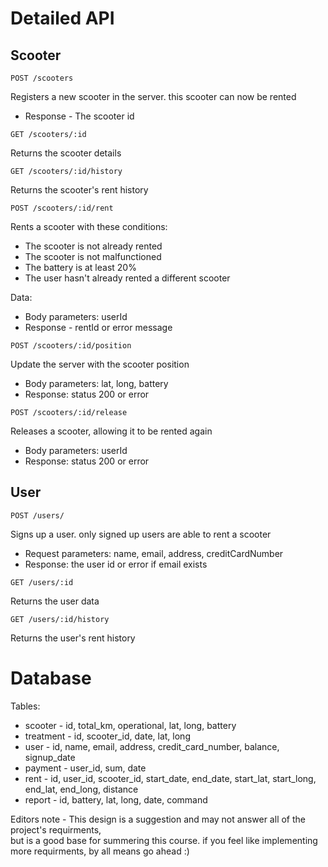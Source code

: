 # Detailed API

## Scooter
```http
POST /scooters
```
Registers a new scooter in the server. this scooter can now be rented
* Response - The scooter id

```http
GET /scooters/:id
```
Returns the scooter details

```http
GET /scooters/:id/history
```
Returns the scooter's rent history

```http
POST /scooters/:id/rent
```
Rents a scooter with these conditions:
* The scooter is not already rented
* The scooter is not malfunctioned
* The battery is at least 20%
* The user hasn't already rented a different scooter

Data:  
* Body parameters: userId
* Response - rentId or error message

```http
POST /scooters/:id/position
```
Update the server with the scooter position

* Body parameters: lat, long, battery
* Response: status 200 or error

```http
POST /scooters/:id/release
```
Releases a scooter, allowing it to be rented again

* Body parameters: userId
* Response: status 200 or error

## User

```http
POST /users/
```
Signs up a user. only signed up users are able to rent a scooter

* Request parameters: name, email, address, creditCardNumber
* Response: the user id or error if email exists

```http
GET /users/:id
```
Returns the user data 

```http
GET /users/:id/history
```
Returns the user's rent history

# Database

Tables:
* scooter - id, total_km, operational, lat, long, battery
* treatment - id, scooter_id, date, lat, long
* user - id, name, email, address, credit_card_number, balance, signup_date
* payment - user_id, sum, date
* rent - id, user_id, scooter_id, start_date, end_date, start_lat, start_long, end_lat, end_long, distance
* report - id, battery, lat, long, date, command

Editors note - This design is a suggestion and may not answer all of the project's requirments, \
 but is a good base for summering this course. if you feel like implementing more requirments, by all means go ahead :)

